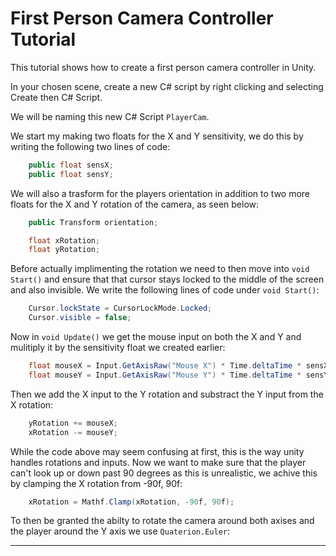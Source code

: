 # First Person Camera Controller Tutorial

This tutorial shows how to create a first person camera controller in Unity.

In your chosen scene, create a new C# script by right clicking and selecting Create then C# Script.

We will be naming this new C# Script `PlayerCam`.

We start my making two floats for the X and Y sensitivity, we do this by writing the following two lines of code:

```.cs
    public float sensX;
    public float sensY;
```
We will also a trasform for the players orientation in addition to two more floats for the X and Y rotation of the camera, as seen below:

```.cs
    public Transform orientation;

    float xRotation;
    float yRotation;
```
Before actually implimenting the rotation we need to then move into `void Start()` and ensure that that cursor stays locked to the middle of the screen and also invisible. We write the following lines of code under `void Start()`:

```.cs
    Cursor.lockState = CursorLockMode.Locked;
    Cursor.visible = false;
```
Now in `void Update()` we get the mouse input on both the X and Y and mulitiply it by the sensitivity float we created earlier:

```.cs
    float mouseX = Input.GetAxisRaw("Mouse X") * Time.deltaTime * sensX;
    float mouseY = Input.GetAxisRaw("Mouse Y") * Time.deltaTime * sensY;
```
Then we add the X input to the Y rotation and substract the Y input from the X rotation:

```.cs
    yRotation += mouseX;
    xRotation -= mouseY;
```
While the code above may seem confusing at first, this is the way unity handles rotations and inputs.
Now we want to make sure that the player can't look up or down past 90 degrees as this is unrealistic, we achive this by clamping the X rotation from -90f, 90f:

```.cs
    xRotation = Mathf.Clamp(xRotation, -90f, 90f);
```
To then be granted the abilty to rotate the camera around both axises and the player around the Y axis we use `Quaterion.Euler`:




-------------------------------

```.cs

```
